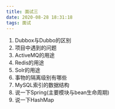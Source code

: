 ```yaml
---
title: 面试三
date: 2020-08-28 18:31:18
tags: 面试
---
```


1. Dubbox与Dubbo的区别
2. 项目中遇到的问题
3. ActiveMQ的用途
4. Redis的用途
5. Solr的用途
6. 事物的隔离级别有哪些
7. MySQL索引的数据结构
8. 说一下Spring(主要模块与bean生命周期)
9. 说一下HashMap